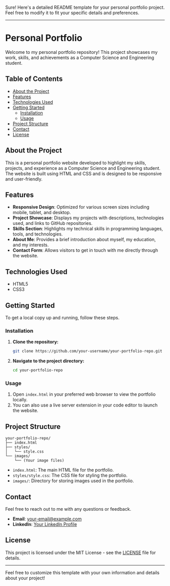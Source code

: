 Sure! Here's a detailed README template for your personal portfolio project. Feel free to modify it to fit your specific details and preferences.

---

# Personal Portfolio

Welcome to my personal portfolio repository! This project showcases my work, skills, and achievements as a Computer Science and Engineering student.

## Table of Contents
- [About the Project](#about-the-project)
- [Features](#features)
- [Technologies Used](#technologies-used)
- [Getting Started](#getting-started)
  - [Installation](#installation)
  - [Usage](#usage)
- [Project Structure](#project-structure)
- [Contact](#contact)
- [License](#license)

## About the Project

This is a personal portfolio website developed to highlight my skills, projects, and experience as a Computer Science and Engineering student. The website is built using HTML and CSS and is designed to be responsive and user-friendly.

## Features

- **Responsive Design**: Optimized for various screen sizes including mobile, tablet, and desktop.
- **Project Showcase**: Displays my projects with descriptions, technologies used, and links to GitHub repositories.
- **Skills Section**: Highlights my technical skills in programming languages, tools, and technologies.
- **About Me**: Provides a brief introduction about myself, my education, and my interests.
- **Contact Form**: Allows visitors to get in touch with me directly through the website.

## Technologies Used

- HTML5
- CSS3

## Getting Started

To get a local copy up and running, follow these steps.

### Installation

1. **Clone the repository:**
   ```sh
   git clone https://github.com/your-username/your-portfolio-repo.git
   ```
2. **Navigate to the project directory:**
   ```sh
   cd your-portfolio-repo
   ```

### Usage

1. Open `index.html` in your preferred web browser to view the portfolio locally.
2. You can also use a live server extension in your code editor to launch the website.

## Project Structure

```plaintext
your-portfolio-repo/
├── index.html
├── styles/
│   └── style.css
└── images/
    └── (Your image files)
```

- `index.html`: The main HTML file for the portfolio.
- `styles/style.css`: The CSS file for styling the portfolio.
- `images/`: Directory for storing images used in the portfolio.

## Contact

Feel free to reach out to me with any questions or feedback.

- **Email**: [your-email@example.com](mailto:hanifa2074@gmail.com)
- **LinkedIn**: [Your LinkedIn Profile](https://www.linkedin.com/in/hanifa2074)

## License

This project is licensed under the MIT License - see the [LICENSE](LICENSE) file for details.

---

Feel free to customize this template with your own information and details about your project!
